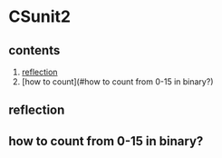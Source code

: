 # CSunit2

contents
-----
  1. [reflection](#reflection)
  1. [how to count](#how to count from 0-15 in binary?)
  
  
  
reflection
-----


how to count from 0-15 in binary?
-----
